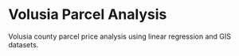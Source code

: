 # Volusia Parcel Analysis

Volusia county parcel price analysis using linear regression and GIS datasets.
